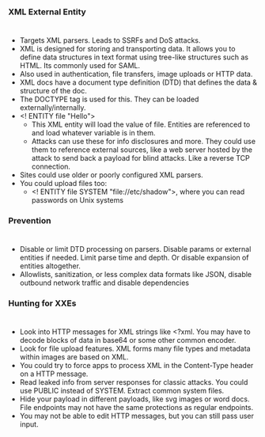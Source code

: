### XML External Entity
#
* Targets XML parsers. Leads to SSRFs and DoS attacks.
* XML is designed for storing and transporting data. It allows you to define data
  structures in text format using tree-like structures such as HTML. Its commonly used for SAML.
* Also used in authentication, file transfers, image uploads or HTTP data.
* XML docs have a document type definition (DTD) that defines the data & structure of the doc.
* The DOCTYPE tag is used for this. They can be loaded externally/internally.
* <! ENTITY file "Hello">
    * This XML entity will load the value of file. Entities are referenced to and load whatever variable is in them.
    * Attacks can use these for info disclosures and more. They could use them to reference external sources, 
      like a web server hosted by the attack to send back a payload for blind attacks. Like a reverse TCP connection.     
* Sites could use older or poorly configured XML parsers.
* You could upload files too:
    *  <! ENTITY file SYSTEM "fil<meta>e://etc/shadow">, where you can read passwords on Unix systems
### Prevention
#
* Disable or limit DTD processing on parsers. Disable params or external entities if needed. Limit parse time and depth.
  Or disable expansion of entities altogether.
* Allowlists, sanitization, or less complex data formats like JSON, disable outbound network traffic and disable dependencies
### Hunting for XXEs
#
* Look into HTTP messages for XML strings like <?xml. You may have to decode blocks of data in base64 or some other common encoder.
* Look for file upload features. XML forms many file types and metadata within images are based on XML.
* You could try to force apps to process XML in the Content-Type header on a HTTP message.
* Read leaked info from server responses for classic attacks. You could use PUBLIC instead of SYSTEM. Extract common system files.
* Hide your payload in different payloads, like svg images or word docs. File endpoints may not have the same protections as regular endpoints.
* You may not be able to edit HTTP messages, but you can still pass user input.
